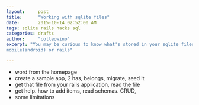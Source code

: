 ```yaml
---
layout:     post
title:      "Working with sqlite files"
date:       2015-10-14 02:52:00 AM
tags: sqlite rails hacks sql
categories: drafts
author:     "colleowino"
excerpt: "You may be curious to know what's stored in your sqlite files, either
mobile(android) or rails" 

---
```

- word from the homepage
- create a sample app, 2 has, belongs, migrate, seed it
- get that file from your rails application, read the file
- get help. how to add items, read schemas. CRUD, 
- some limitations


